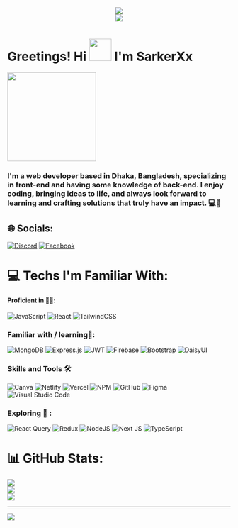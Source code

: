 <div align="center">
  <img src="https://camo.githubusercontent.com/4fa9a5bdefafee7e59ad2086429306dfc0c902d0db4d2d1fdfb534b1767d9f62/68747470733a2f2f646576656c6f706572732e67697068792e636f6d2f6272616e63682f6d61737465722f7374617469632f6170692d35313264333663303936363236383237313731303861333862626235633537642e676966">
</div>
<div align="center">
  <img src="https://i.ibb.co/1snL5gh/Blue-and-Red-Modern-Marketing-Manager-Linked-In-Article-Cover-Image.png">
</div>
<div align="left">
  <h1> Greetings! Hi <img width="50px" src="https://gifdb.com/images/high/cute-wave-emoji-hand-59s88kk0zj3xho40.webp">  I'm SarkerXx  </h1> </div>


<div align="left">
  <img width="200" src="https://www.pngmart.com/files/21/About-Me-Transparent-PNG.png">
  <h3>
   
I'm a web developer based in Dhaka, Bangladesh, specializing in front-end and having some knowledge of back-end. I enjoy coding, bringing ideas to life, and always look forward to learning and crafting solutions that truly have an impact. 💻🚀
  </h3>
</div>

## 🌐 Socials:

  [![Discord](https://img.shields.io/badge/Discord-%237289DA.svg?logo=discord&logoColor=white)](https://discord.gg/#3303) [![Facebook](https://img.shields.io/badge/Facebook-%231877F2.svg?logo=Facebook&logoColor=white)](https://facebook.com/shiyamsarker) 
<br>

# 💻 Techs I'm Familiar With:


  #### Proficient in 💼🌐: 
  ![JavaScript](https://img.shields.io/badge/javascript-%23323330.svg?style=for-the-badge&logo=javascript&logoColor=%23F7DF1E)
  ![React](https://img.shields.io/badge/react-%2320232a.svg?style=for-the-badge&logo=react&logoColor=%2361DAFB)
  ![TailwindCSS](https://img.shields.io/badge/tailwindcss-%2338B2AC.svg?style=for-the-badge&logo=tailwind-css&logoColor=white)
  <br>
 ### Familiar with / learning🌟:  
  ![MongoDB](https://img.shields.io/badge/MongoDB-%234ea94b.svg?style=for-the-badge&logo=mongodb&logoColor=white)
  ![Express.js](https://img.shields.io/badge/express.js-%23404d59.svg?style=for-the-badge&logo=express&logoColor=%2361DAFB)
  ![JWT](https://img.shields.io/badge/JWT-black?style=for-the-badge&logo=JSON%20web%20tokens)
  ![Firebase](https://img.shields.io/badge/Firebase-039BE5?style=for-the-badge&logo=Firebase&logoColor=white)
  ![Bootstrap](https://img.shields.io/badge/bootstrap-%23563D7C.svg?style=for-the-badge&logo=bootstrap&logoColor=white)
  ![DaisyUI](https://img.shields.io/badge/daisyui-5A0EF8?style=for-the-badge&logo=daisyui&logoColor=white)
<br>
  ### Skills and Tools 🛠️
  ![Canva](https://img.shields.io/badge/Canva-%2300C4CC.svg?style=for-the-badge&logo=Canva&logoColor=white)
  ![Netlify](https://img.shields.io/badge/netlify-%23000000.svg?style=for-the-badge&logo=netlify&logoColor=#00C7B7)
  ![Vercel](https://img.shields.io/badge/vercel-%23000000.svg?style=for-the-badge&logo=vercel&logoColor=white)
  ![NPM](https://img.shields.io/badge/NPM-%23000000.svg?style=for-the-badge&logo=npm&logoColor=white)
  ![GitHub](https://img.shields.io/badge/GitHub-%23121011.svg?style=for-the-badge&logo=github&logoColor=white)
  ![Figma](https://img.shields.io/badge/figma-%23F24E1E.svg?style=for-the-badge&logo=figma&logoColor=white)
  ![Visual Studio Code](https://img.shields.io/badge/Visual%20Studio%20Code-0078d7.svg?style=for-the-badge&logo=visual-studio-code&logoColor=white)
<br>
  ### Exploring 🌱 :
  ![React Query](https://img.shields.io/badge/-React%20Query-FF4154?style=for-the-badge&logo=react%20query&logoColor=white)
  ![Redux](https://img.shields.io/badge/redux-%23593d88.svg?style=for-the-badge&logo=redux&logoColor=white)
  ![NodeJS](https://img.shields.io/badge/node.js-6DA55F?style=for-the-badge&logo=node.js&logoColor=white)
  ![Next JS](https://img.shields.io/badge/Next-black?style=for-the-badge&logo=next.js&logoColor=white)
  ![TypeScript](https://img.shields.io/badge/typescript-%23007ACC.svg?style=for-the-badge&logo=typescript&logoColor=white)

# 📊 GitHub Stats:

  ![](https://github-readme-stats.vercel.app/api?username=shiyam-sarker10&theme=merko&hide_border=false&include_all_commits=false&count_private=false)<br/>
  ![](https://github-readme-streak-stats.herokuapp.com/?user=shiyam-sarker10&theme=merko&hide_border=false)<br/>
  ![](https://github-readme-stats.vercel.app/api/top-langs/?username=shiyam-sarker10&theme=merko&hide_border=false&include_all_commits=false&count_private=false&layout=compact)
  
  ---
[![](https://visitcount.itsvg.in/api?id=shiyam-sarker10&icon=2&color=3)](https://visitcount.itsvg.in)

<!-- Proudly created with GPRM ( https://gprm.itsvg.in ) -->
